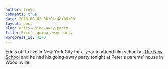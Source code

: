 ```yaml
---
author: troyh
comments: true
date: 2010-08-02 06:04:48+00:00
layout: post
slug: erics-going-away-party
title: Eric's going-away party
wordpress_id: 4370
---
```


Eric's off to live in New York City for a year to attend film school at [The New School](http://www.newschool.edu/) and he had his going-away party tonight at Peter's parents' house in Woodinville.
